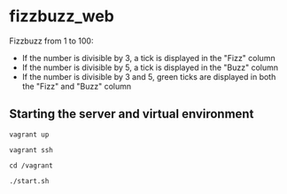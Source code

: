 # fizzbuzz_web

Fizzbuzz from 1 to 100:
- If the number is divisible by 3, a tick is displayed in the "Fizz" column
- If the number is divisible by 5, a tick is displayed in the "Buzz" column
- If the number is divisible by 3 and 5, green ticks are displayed in both the "Fizz" and "Buzz" column

## Starting the server and virtual environment
`vagrant up`

`vagrant ssh`

`cd /vagrant`

`./start.sh`